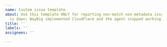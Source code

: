 ```yaml
---
name: Custom issue template
about: Use this template ONLY for reporting non-match non-metadata issues (e.g., Thumbor
  is down; WayBig implemented CloudFlare and the agent stopped working)
title: ''
labels: ''
assignees: ''

---
```



